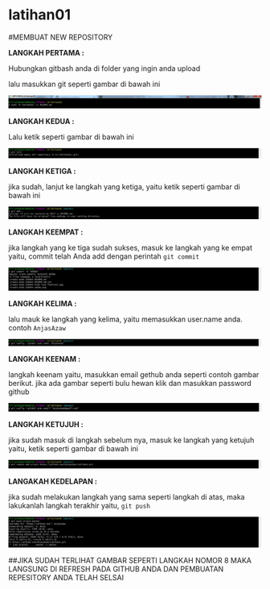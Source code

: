 # latihan01


#MEMBUAT NEW REPOSITORY

**LANGKAH PERTAMA :**

Hubungkan gitbash anda di folder yang ingin anda upload

lalu masukkan git seperti gambar di bawah ini

![hasilnya](https://github.com/AnjasAzaw/Latihan1/blob/master/1.JPG)

**LANGKAH KEDUA :**

Lalu ketik seperti gambar di bawah ini

![hasilnya](https://github.com/AnjasAzaw/Latihan1/blob/master/2.JPG)

**LANGKAH KETIGA :**

jika sudah, lanjut ke langkah yang ketiga, yaitu ketik seperti gambar di bawah ini

![hasilnya](https://github.com/AnjasAzaw/Latihan1/blob/master/3.JPG)

**LANGKAH KEEMPAT :**

jika langkah yang ke tiga sudah sukses, masuk ke langkah yang ke empat yaitu, commit telah Anda add dengan perintah `git commit`

![hasilnya](https://github.com/AnjasAzaw/Latihan1/blob/master/4.JPG)

**LANGKAH KELIMA :**

lalu mauk ke langkah yang kelima, yaitu memasukkan user.name anda. contoh `AnjasAzaw`

![hasilnya](https://github.com/AnjasAzaw/Latihan1/blob/master/5.JPG)

**LANGKAH KEENAM :**

langkah keenam yaitu, masukkan email gethub anda seperti contoh gambar berikut. jika ada gambar seperti bulu hewan klik dan masukkan password github

![hasilnya](https://github.com/AnjasAzaw/Latihan1/blob/master/6.JPG)

**LANGKAH KETUJUH :**

jika sudah masuk di langkah sebelum nya, masuk ke langkah yang ketujuh yaitu, ketik seperti gambar di bawah ini

![hasilnya](https://github.com/AnjasAzaw/Latihan1/blob/master/7.JPG)

**LANGAKAH KEDELAPAN :**

jika sudah melakukan langkah yang sama seperti langkah di atas, maka lakukanlah langkah terakhir yaitu, `git push`

![hasilnya](https://github.com/AnjasAzaw/Latihan1/blob/master/8.JPG)

##JIKA SUDAH TERLIHAT GAMBAR SEPERTI LANGKAH NOMOR 8 MAKA LANGSUNG DI REFRESH PADA GITHUB ANDA DAN PEMBUATAN REPESITORY ANDA TELAH SELSAI 